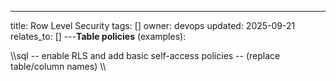 ---
title: Row Level Security
tags: []
owner: devops
updated: 2025-09-21
relates_to: []
---**Table policies** (examples):

\\\sql
-- enable RLS and add basic self-access policies
-- (replace table/column names)
\\\